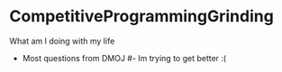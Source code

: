 # CompetitiveProgrammingGrinding
What am I doing with my life


- Most questions from DMOJ
#- Im trying to get better :(
